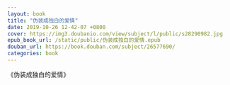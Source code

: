 ```yaml
---
layout: book
title: "伪装成独白的爱情"
date: 2019-10-26 12-42-07 +0800
cover: https://img3.doubanio.com/view/subject/l/public/s28290982.jpg
epub_book_url: /static/public/伪装成独白的爱情.epub
douban_url: https://book.douban.com/subject/26577690/
categories: book
---
```


《伪装成独白的爱情》
